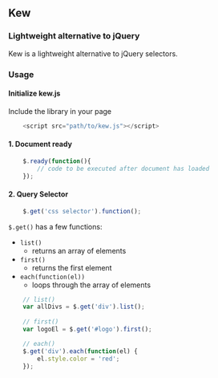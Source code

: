 ## Kew
### Lightweight alternative to jQuery

Kew is a lightweight alternative to jQuery selectors.

### Usage

#### Initialize kew.js

Include the library in your page
```javascript
    <script src="path/to/kew.js"></script>
```

#### 1. Document ready
```javascript
    $.ready(function(){
        // code to be executed after document has loaded
    });
```

#### 2. Query Selector
```javascript
    $.get('css selector').function();
```
`$.get()` has a few functions:
* `list()`
    - returns an array of elements
* `first()`
    - returns the first element
* `each(function(el))`
    - loops through the array of elements

```javascript
    // list()
    var allDivs = $.get('div').list();
    
    // first()
    var logoEl = $.get('#logo').first();

    // each()
    $.get('div').each(function(el) {
        el.style.color = 'red';
    });

```
